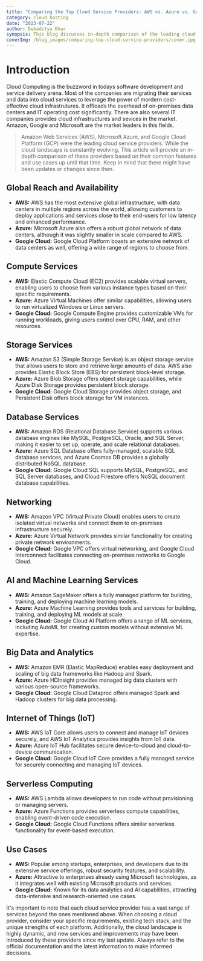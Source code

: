 ```yaml
---
title: "Comparing the Top Cloud Service Providers: AWS vs. Azure vs. Google Cloud"
category: cloud hosting
date: "2023-07-22"
author: Debaditya Bhar
synopsis: This blog discusses in-depth comparison of the leading cloud service providers, focusing on their unique offerings and use cases.
coverImg: /blog_images/comparing-top-cloud-service-providers/cover.jpg
---
```


# Introduction

Cloud Computing is the buzzword in todays software development and service delivery arena. Most of the companies are migrating their services and data into cloud services to leverage the power of mordern cost-effective cloud infrastrutures. It offloads the overhead of on-premises data centers and IT operating cost significantly. There are also several IT companies provides cloud infrastructures and sevices in the market. Amazon, Google and Microsoft are the market leaders in this fields.

>Amazon Web Services (AWS), Microsoft Azure, and Google Cloud Platform (GCP) were the leading cloud service providers. While the cloud landscape is constantly evolving, This article will provide an in-depth comparison of these providers based on their common features and use cases up until that time. Keep in mind that there might have been updates or changes since then.

## Global Reach and Availability

   - **AWS:** AWS has the most extensive global infrastructure, with data centers in multiple regions across the world, allowing customers to deploy applications and services close to their end-users for low latency and enhanced performance.
   - **Azure:** Microsoft Azure also offers a robust global network of data centers, although it was slightly smaller in scale compared to AWS.
   - **Google Cloud:** Google Cloud Platform boasts an extensive network of data centers as well, offering a wide range of regions to choose from.

## Compute Services

   - **AWS:** Elastic Compute Cloud (EC2) provides scalable virtual servers, enabling users to choose from various instance types based on their specific requirements.
   - **Azure:** Azure Virtual Machines offer similar capabilities, allowing users to run virtualized Windows or Linux servers.
   - **Google Cloud:** Google Compute Engine provides customizable VMs for running workloads, giving users control over CPU, RAM, and other resources.

## Storage Services

   - **AWS:** Amazon S3 (Simple Storage Service) is an object storage service that allows users to store and retrieve large amounts of data. AWS also provides Elastic Block Store (EBS) for persistent block-level storage.
   - **Azure:** Azure Blob Storage offers object storage capabilities, while Azure Disk Storage provides persistent block storage.
   - **Google Cloud:** Google Cloud Storage provides object storage, and Persistent Disk offers block storage for VM instances.

## Database Services

   - **AWS:** Amazon RDS (Relational Database Service) supports various database engines like MySQL, PostgreSQL, Oracle, and SQL Server, making it easier to set up, operate, and scale relational databases.
   - **Azure:** Azure SQL Database offers fully-managed, scalable SQL database services, and Azure Cosmos DB provides a globally distributed NoSQL database.
   - **Google Cloud:** Google Cloud SQL supports MySQL, PostgreSQL, and SQL Server databases, and Cloud Firestore offers NoSQL document database capabilities.

## Networking

   - **AWS:** Amazon VPC (Virtual Private Cloud) enables users to create isolated virtual networks and connect them to on-premises infrastructure securely.
   - **Azure:** Azure Virtual Network provides similar functionality for creating private network environments.
   - **Google Cloud:** Google VPC offers virtual networking, and Google Cloud Interconnect facilitates connecting on-premises networks to Google Cloud.

## AI and Machine Learning Services

   - **AWS:** Amazon SageMaker offers a fully managed platform for building, training, and deploying machine learning models.
   - **Azure:** Azure Machine Learning provides tools and services for building, training, and deploying ML models at scale.
   - **Google Cloud:** Google Cloud AI Platform offers a range of ML services, including AutoML for creating custom models without extensive ML expertise.

## Big Data and Analytics

   - **AWS:** Amazon EMR (Elastic MapReduce) enables easy deployment and scaling of big data frameworks like Hadoop and Spark.
   - **Azure:** Azure HDInsight provides managed big data clusters with various open-source frameworks.
   - **Google Cloud:** Google Cloud Dataproc offers managed Spark and Hadoop clusters for big data processing.

## Internet of Things (IoT)

   - **AWS:** AWS IoT Core allows users to connect and manage IoT devices securely, and AWS IoT Analytics provides insights from IoT data.
   - **Azure:** Azure IoT Hub facilitates secure device-to-cloud and cloud-to-device communication.
   - **Google Cloud:** Google Cloud IoT Core provides a fully managed service for securely connecting and managing IoT devices.

## Serverless Computing

   - **AWS:** AWS Lambda allows developers to run code without provisioning or managing servers.
   - **Azure:** Azure Functions provides serverless compute capabilities, enabling event-driven code execution.
   - **Google Cloud:** Google Cloud Functions offers similar serverless functionality for event-based execution.

## Use Cases

 - **AWS:** Popular among startups, enterprises, and developers due to its extensive service offerings, robust security features, and scalability.
 - **Azure:** Attractive to enterprises already using Microsoft technologies, as it integrates well with existing Microsoft products and services.
 - **Google Cloud:** Known for its data analytics and AI capabilities, attracting data-intensive and research-oriented use cases.

It's important to note that each cloud service provider has a vast range of services beyond the ones mentioned above. When choosing a cloud provider, consider your specific requirements, existing tech stack, and the unique strengths of each platform. Additionally, the cloud landscape is highly dynamic, and new services and improvements may have been introduced by these providers since my last update. Always refer to the official documentation and the latest information to make informed decisions.